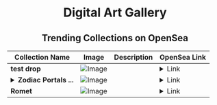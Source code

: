 <div align="center">

# Digital Art Gallery

## Trending Collections on OpenSea

| Collection Name                       | Image                                                                                     | Description                       | OpenSea Link                                                                                          |
|---------------------------------------|-------------------------------------------------------------------------------------------|-----------------------------------|--------------------------------------------------------------------------------------------------------|
| **test drop** | ![Image](https://i.seadn.io/s/raw/files/9ba58d1ff280482d7c70bb39da79dadd.png?w=500&auto=format?w=200&auto=format) |  | <details><summary>Link</summary>[test drop](https://opensea.io/collection/test-drop-40)</details> |
| **<details><summary>Zodiac Portals ...</summary>Zodiac Portals of 2025</details>** | ![Image](https://i.seadn.io/s/raw/files/b1d9c88cc774cbc3b4dd32b24cdf4c1c.png?w=500&auto=format?w=200&auto=format) |  | <details><summary>Link</summary>[Zodiac Portals of 2025](https://opensea.io/collection/zodiac-portals-of-2025)</details> |
| **Romet** | ![Image](https://i.seadn.io/s/raw/files/ee8b688a489949c0eaed32826995e99a.jpg?w=500&auto=format?w=200&auto=format) |  | <details><summary>Link</summary>[Romet](https://opensea.io/collection/romet-3)</details> |

</div>